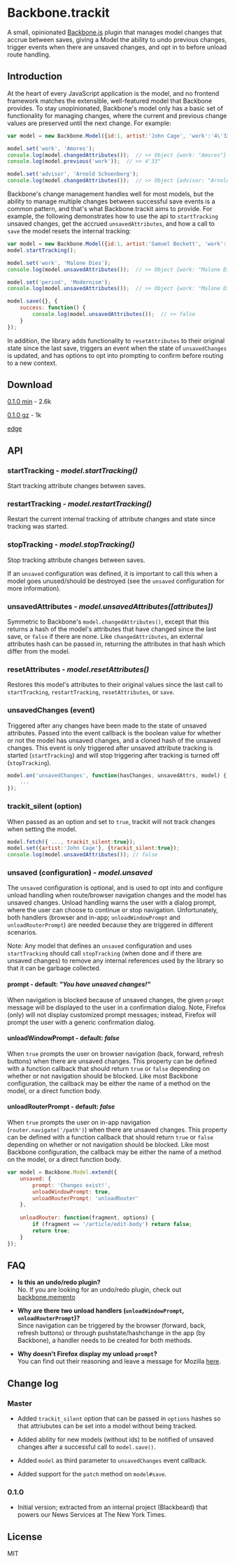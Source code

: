 # Backbone.trackit

A small, opinionated [Backbone.js](http://documentcloud.github.com/backbone) plugin that manages model changes that accrue between saves, giving a Model the ability to undo previous changes, trigger events when there are unsaved changes, and opt in to before unload route handling.

## Introduction

At the heart of every JavaScript application is the model, and no frontend framework matches the extensible, well-featured model that Backbone provides. To stay unopinionated, Backbone's model only has a basic set of functionality for managing changes, where the current and previous change values are preserved until the next change. For example:

```js
var model = new Backbone.Model({id:1, artist:'John Cage', 'work':'4\'33"'});

model.set('work', 'Amores');
console.log(model.changedAttributes());  // >> Object {work: "Amores"}
console.log(model.previous('work'));  // >> 4'33"

model.set('advisor', 'Arnold Schoenberg');
console.log(model.changedAttributes());  // >> Object {advisor: "Arnold Schoenberg"}

```

Backbone's change management handles well for most models, but the ability to manage multiple changes between successful save events is a common pattern, and that's what Backbone.trackit aims to provide. For example, the following demonstrates how to use the api to `startTracking` unsaved changes, get the accrued `unsavedAttributes`, and how a call to `save` the model resets the internal tracking:

```js
var model = new Backbone.Model({id:1, artist:'Samuel Beckett', 'work':'Molloy'});
model.startTracking();

model.set('work', 'Malone Dies');
console.log(model.unsavedAttributes());  // >> Object {work: "Malone Dies"}

model.set('period', 'Modernism');
console.log(model.unsavedAttributes());  // >> Object {work: "Malone Dies", period: "Modernism"}

model.save({}, {
    success: function() {
        console.log(model.unsavedAttributes());  // >> false
    }
});

```

In addition, the library adds functionality to `resetAttributes` to their original state since the last save, triggers an event when the state of `unsavedChanges` is updated, and has options to opt into prompting to confirm before routing to a new context.


## Download

[0.1.0 min](https://raw.github.com/NYTimes/backbone.trackit/master/dist/0.1.0/backbone.trackit.min.js) - 2.6k

[0.1.0 gz](https://raw.github.com/NYTimes/backbone.trackit/master/dist/0.1.0/backbone.trackit.min.js.gz) - 1k

[edge](https://raw.github.com/NYTimes/backbone.trackit/master/backbone.trackit.js)


## API

### startTracking - *model.startTracking()*

Start tracking attribute changes between saves.

### restartTracking - *model.restartTracking()*

Restart the current internal tracking of attribute changes and state since tracking was started.

### stopTracking - *model.stopTracking()*

Stop tracking attribute changes between saves.

If an `unsaved` configuration was defined, it is important to call this when a model goes unused/should be destroyed (see the `unsaved` configuration for more information).

### unsavedAttributes - *model.unsavedAttributes([attributes])*

Symmetric to Backbone's `model.changedAttributes()`, except that this returns a hash of the model's attributes that have changed since the last save, or `false` if there are none. Like `changedAttributes`, an external attributes hash can be passed in, returning the attributes in that hash which differ from the model.

### resetAttributes - *model.resetAttributes()*

Restores this model's attributes to their original values since the last call to `startTracking`, `restartTracking`, `resetAttributes`, or `save`.

### unsavedChanges (event)

Triggered after any changes have been made to the state of unsaved attributes. Passed into the event callback is the boolean value for whether or not the model has unsaved changes, and a cloned hash of the unsaved changes. This event is only triggered after unsaved attribute tracking is started (`startTracking`) and will stop triggering after tracking is turned off (`stopTracking`).

```js
model.on('unsavedChanges', function(hasChanges, unsavedAttrs, model) {
    ...
});
```

### trackit_silent (option)

When passed as an option and set to `true`, trackit will not track changes when setting the model.

```js
model.fetch({ ..., trackit_silent:true});
model.set({artist:'John Cage'}, {trackit_silent:true});
console.log(model.unsavedAttributes()); // false
```

### unsaved (configuration) - *model.unsaved*

The `unsaved` configuration is optional, and is used to opt into and configure unload handling when route/browser navigation changes and the model has unsaved changes. Unload handling warns the user with a dialog prompt, where the user can choose to continue or stop navigation. Unfortunately, both handlers (browser and in-app; `unloadWindowPrompt` and `unloadRouterPrompt`) are needed  because they are triggered in different scenarios.

Note: Any model that defines an `unsaved` configuration and uses `startTracking` should call `stopTracking` (when done and if there are unsaved changes) to remove any internal references used by the library so that it can be garbage collected.

#### prompt - default: *"You have unsaved changes!"*

When navigation is blocked because of unsaved changes, the given `prompt` message will be displayed to the user in a confirmation dialog. Note, Firefox (only) will not display customized prompt messages; instead, Firefox will prompt the user with a generic confirmation dialog.

#### unloadWindowPrompt - default: *false*

When `true` prompts the user on browser navigation (back, forward, refresh buttons) when there are unsaved changes. This property can be defined with a function callback that should return `true` or `false` depending on whether or not navigation should be blocked. Like most Backbone configuration, the callback may be either the name of a method on the model, or a direct function body.

#### unloadRouterPrompt - default: *false*

When `true` prompts the user on in-app navigation (`router.navigate('/path')`) when there are unsaved changes. This property can be defined with a function callback that should return `true` or `false` depending on whether or not navigation should be blocked. Like most Backbone configuration, the callback may be either the name of a method on the model, or a direct function body.


```js
var model = Backbone.Model.extend({
    unsaved: {
        prompt: 'Changes exist!',
        unloadWindowPrompt: true,
        unloadRouterPrompt: 'unloadRouter'
    },
    
    unloadRouter: function(fragment, options) {
        if (fragment == '/article/edit-body') return false;
        return true;
    }
});
```

## FAQ

- **Is this an undo/redo plugin?**  
  No. If you are looking for an undo/redo plugin, check out [backbone.memento](https://github.com/derickbailey/backbone.memento)

- **Why are there two unload handlers (`unloadWindowPrompt`, `unloadRouterPrompt`)?**  
  Since navigation can be triggered by the browser (forward, back, refresh buttons) or through pushstate/hashchange in the app (by Backbone), a handler needs to be created for both methods.

- **Why doesn't Firefox display my unload `prompt`?**  
  You can find out their reasoning and leave a message for Mozilla [here](https://bugzilla.mozilla.org/show_bug.cgi?id=588292).

## Change log

### Master

- Added `trackit_silent` option that can be passed in `options` hashes so that attriubutes can be set into a model without being tracked.

- Added ability for new models (without ids) to be notified of unsaved changes after a successful call to `model.save()`.

- Added `model` as third parameter to `unsavedChanges` event callback.

- Added support for the `patch` method on `model#save`.

### 0.1.0

- Initial version; extracted from an internal project (Blackbeard) that powers our News Services at The New York Times.

## License

MIT
